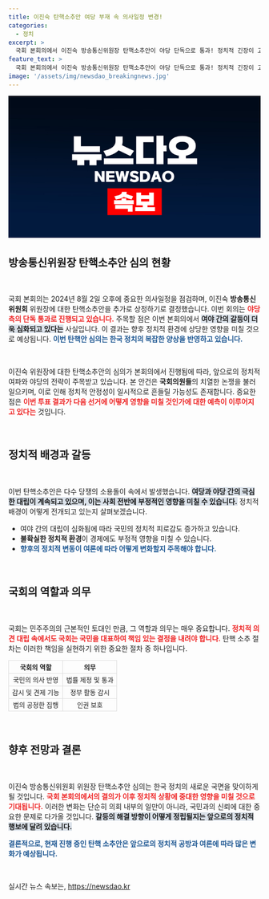 ```yaml
---
title: 이진숙 탄핵소추안 여당 부재 속 의사일정 변경!
categories:
  - 정치
excerpt: >
  국회 본회의에서 이진숙 방송통신위원장 탄핵소추안이 야당 단독으로 통과! 정치적 긴장이 고조되는 가운데, 향후 전개될 상황이 주목받고 있습니다. 클릭해서 더 알아보세요!
feature_text: >
  국회 본회의에서 이진숙 방송통신위원장 탄핵소추안이 야당 단독으로 통과! 정치적 긴장이 고조되는 가운데, 향후 전개될 상황이 주목받고 있습니다. 클릭해서 더 알아보세요!
image: '/assets/img/newsdao_breakingnews.jpg'
---
```


<p><img src="/assets/img/newsdao_breakingnews.jpg" alt="bookingtag 속보" /></p>

<h2 data-ke-size="size26">방송통신위원장 탄핵소추안 심의 현황</h2>

<p data-ke-size="size16">&nbsp;</p>

<p>국회 본회의는 2024년 8월 2일 오후에 중요한 의사일정을 점검하며, 이진숙 <b>방송통신위원회</b> 위원장에 대한 탄핵소추안을 추가로 상정하기로 결정했습니다. 이번 회의는 <b><span style="color: #ee2323;">야당 측의 단독 통과로 진행되고 있습니다.</span></b> 주목할 점은 이번 본회의에서 <b><span style="background-color: #21538527;">여야 간의 갈등이 더욱 심화되고 있다는</span></b> 사실입니다. 이 결과는 향후 정치적 환경에 상당한 영향을 미칠 것으로 예상됩니다. <b><span style="color: #1a5490;">이번 탄핵안 심의는 한국 정치의 복잡한 양상을 반영하고 있습니다.</span></b> </p>

<p data-ke-size="size16">&nbsp;</p>

<p>이진숙 위원장에 대한 탄핵소추안의 심의가 본회의에서 진행됨에 따라, 앞으로의 정치적 여파와 야당의 전략이 주목받고 있습니다. 본 안건은 <b>국회의원들</b>의 치열한 논쟁을 불러일으키며, 이로 인해 정치적 안정성이 일시적으로 흔들릴 가능성도 존재합니다. 중요한 점은 <b><span style="color: #ee2323;">이번 투표 결과가 다음 선거에 어떻게 영향을 미칠 것인가에 대한 예측이 이루어지고 있다는</span></b> 것입니다. </p>

<p data-ke-size="size16">&nbsp;</p>

<h2 data-ke-size="size26">정치적 배경과 갈등</h2>

<p data-ke-size="size16">&nbsp;</p>

<p>이번 탄핵소추안은 다수 당쟁의 소용돌이 속에서 발생했습니다. <b><span style="background-color: #21538527;">여당과 야당 간의 극심한 대립이 계속되고 있으며, 이는 사회 전반에 부정적인 영향을 미칠 수 있습니다.</span></b> 정치적 배경이 어떻게 전개되고 있는지 살펴보겠습니다.</p>

<ul>
<li>여야 간의 대립이 심화됨에 따라 국민의 정치적 피로감도 증가하고 있습니다.</li>
<li><b>불확실한 정치적 환경</b>이 경제에도 부정적 영향을 미칠 수 있습니다.</li>
<li><b><span style="color: #1a5490;">향후의 정치적 변동이 여론에 따라 어떻게 변화할지 주목해야 합니다.</span></b></li>
</ul>

<p data-ke-size="size16">&nbsp;</p>

<h2 data-ke-size="size26">국회의 역할과 의무</h2>

<p data-ke-size="size16">&nbsp;</p>

<p>국회는 민주주의의 근본적인 토대인 만큼, 그 역할과 의무는 매우 중요합니다. <b><span style="color: #ee2323;">정치적 의견 대립 속에서도 국회는 국민을 대표하여 책임 있는 결정을 내려야 합니다.</span></b> 탄핵 소추 절차는 이러한 책임을 실현하기 위한 중요한 절차 중 하나입니다.</p>

<table style="width: 100%; border-collapse: collapse; font-size: 13px;">
<thead>
<tr>
<th style="border: 1px solid #dddddd; text-align: center;">국회의 역할</th>
<th style="border: 1px solid #dddddd; text-align: center;">의무</th>
</tr>
</thead>
<tbody>
<tr>
<td style="border: 1px solid #dddddd; text-align: center;">국민의 의사 반영</td>
<td style="border: 1px solid #dddddd; text-align: center;">법률 제정 및 통과</td>
</tr>
<tr>
<td style="border: 1px solid #dddddd; text-align: center;">감시 및 견제 기능</td>
<td style="border: 1px solid #dddddd; text-align: center;">정부 활동 감시</td>
</tr>
<tr>
<td style="border: 1px solid #dddddd; text-align: center;">법의 공정한 집행</td>
<td style="border: 1px solid #dddddd; text-align: center;">인권 보호</td>
</tr>
</tbody>
</table>

<p data-ke-size="size16">&nbsp;</p>

<h2 data-ke-size="size26">향후 전망과 결론</h2>

<p data-ke-size="size16">&nbsp;</p>

<p>이진숙 방송통신위원회 위원장 탄핵소추안 심의는 한국 정치의 새로운 국면을 맞이하게 될 것입니다. <b><span style="color: #ee2323;">국회 본회의에서의 결의가 이후 정치적 상황에 중대한 영향을 미칠 것으로 기대됩니다.</span></b> 이러한 변화는 단순히 의회 내부의 일만이 아니라, 국민과의 신뢰에 대한 중요한 문제로 다가올 것입니다. <b><span style="background-color: #21538527;">갈등의 해결 방향이 어떻게 정립될지는 앞으로의 정치적 행보에 달려 있습니다.</span></b></p>

<p><b><span style="color: #1a5490;">결론적으로, 현재 진행 중인 탄핵 소추안은 앞으로의 정치적 공방과 여론에 따라 많은 변화가 예상됩니다.</span></b> </p>

<p data-ke-size="size16">&nbsp;</p>
실시간 뉴스 속보는, <a href="https://newsdao.kr" rel="dofollow">https://newsdao.kr</a>


